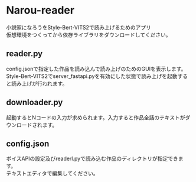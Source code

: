 # Narou-reader
小説家になろうをStyle-Bert-VITS2で読み上げるためのアプリ  
仮想環境をつくってから依存ライブラリをダウンロードしてください。  

## reader.py  
config.jsonで指定した作品を読み込んで読み上げのためのGUIを表示します。  
Style-Bert-VITS2でserver_fastapi.pyを有効にした状態で読み上げを起動すると読み上げが行われます。  

## downloader.py  
起動するとNコードの入力が求められます。入力すると作品全話のテキストがダウンロードされます。

## config.json  
ボイスAPIの設定及びreaderl.pyで読み込む作品のディレクトリが指定できます。  
テキストエディタで編集してください。
